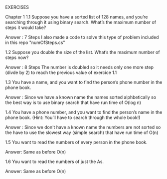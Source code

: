 EXERCISES 

Chapter 1
1.1 Suppose you have a sorted list of 128 names, and you’re searching 
through it using binary search. What’s the maximum number of 
steps it would take?

Answer : 7 Steps 
I also made a code to solve this type of problem included in this repo "numOfSteps.cs"

1.2 Suppose you double the size of the list. What’s the maximum 
number of steps now?

Answer : 8 Steps 
The number is doubled so it needs only one more step (divde by 2) to reach the previous value of exercice 1.1

1.3   You have a name, and you want to find the person’s phone number 
in the phone book. 

Answer : Since we have a known name the names sorted alphbetically so the best way is to use binary search that have run time of O(log n)

1.4   You have a phone number, and you want to find the person’s name 
in the phone book. (Hint: You’ll have to search through the whole 
book!)

Answer : Since we don't have a known name the numbers are not sorted so the have to use the slowest way (simple search) that have run time of O(n)

1.5   You want to read the numbers of every person in the phone book.

Answer: Same as before O(n)

 1.6 You want to read the numbers of just the As. 

Answer: Same as before O(n)



